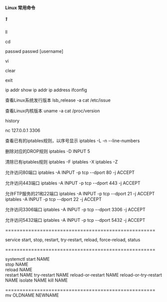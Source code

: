 
#### Linux 常用命令

##### 1


ll

cd

passwd
passwd [username]

vi

clear

exit


ip addr show
ip addr
ip address
ifconfig

查看Linux系统发行版本
lsb_release -a
cat /etc/issue

查看Linux内核版本
uname -a
cat /proc/version

history

nc 127.0.0.1 3306

查看已有的iptables规则，以序号显示
iptables -L -n --line-numbers


删除对应的DROP规则
iptables -D INPUT 5

清除已有iptables规则
iptables -F
iptables -X
iptables -Z

允许访问80端口
iptables -A INPUT -p tcp --dport 80 -j ACCEPT

允许访问443端口
iptables -A INPUT -p tcp --dport 443 -j ACCEPT

允许FTP服务的21和22端口
iptables -A INPUT -p tcp --dport 21 -j ACCEPT
iptables -A INPUT -p tcp --dport 22 -j ACCEPT

允许访问3306端口
iptables -A INPUT -p tcp --dport 3306 -j ACCEPT

允许访问5432端口
iptables -A INPUT -p tcp --dport 5432 -j ACCEPT


====================================================

service
start, stop, restart, try-restart, reload, force-reload, status

====================================================

systemctl
start NAME                 
stop NAME                
reload NAME             
restart NAME
try-restart NAME
reload-or-restart NAME
reload-or-try-restart NAME
isolate NAME
kill NAME

====================================================
mv OLDNAME NEWNAME
